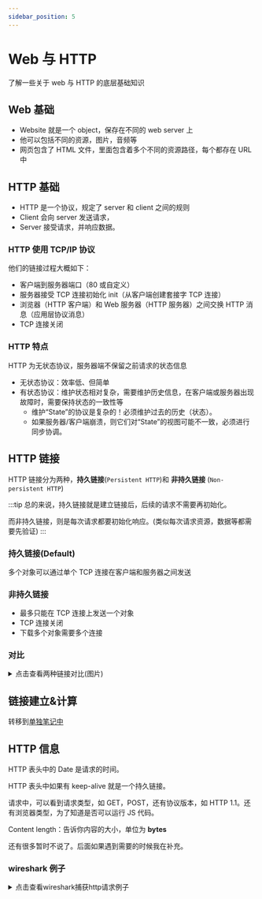 ```yaml
---
sidebar_position: 5
---
```


# Web 与 HTTP

了解一些关于 web 与 HTTP 的底层基础知识

## Web 基础

- Website 就是一个 object，保存在不同的 web server 上
- 他可以包括不同的资源，图片，音频等
- 网页包含了 HTML 文件，里面包含着多个不同的资源路径，每个都存在 URL 中

## HTTP 基础

- HTTP 是一个协议，规定了 server 和 client 之间的规则
- Client 会向 server 发送请求，
- Server 接受请求，并响应数据。

### HTTP 使用 TCP/IP 协议

他们的链接过程大概如下：

- 客户端到服务器端口（80 或自定义）
- 服务器接受 TCP 连接初始化 init（从客户端创建套接字 TCP 连接）
- 浏览器（HTTP 客户端）和 Web 服务器（HTTP 服务器）之间交换 HTTP 消息（应用层协议消息）
- TCP 连接关闭

### HTTP 特点

HTTP 为无状态协议，服务器端不保留之前请求的状态信息

- 无状态协议：效率低、但简单
- 有状态协议：维护状态相对复杂，需要维护历史信息，在客户端或服务器出现故障时，需要保持状态的一致性等
  - 维护“State”的协议是复杂的！必须维护过去的历史（状态）。
  - 如果服务器/客户端崩溃，则它们对“State”的视图可能不一致，必须进行同步协调。

## HTTP 链接

HTTP 链接分为两种，**持久链接**(`Persistent HTTP`)和 **非持久链接** (`Non-persistent HTTP`)

:::tip
总的来说，持久链接就是建立链接后，后续的请求不需要再初始化。

而非持久链接，则是每次请求都要初始化响应。(类似每次请求资源，数据等都需要先验证)
:::

### 持久链接(Default)

多个对象可以通过单个 TCP 连接在客户端和服务器之间发送

### 非持久链接

- 最多只能在 TCP 连接上发送一个对象
- TCP 连接关闭
- 下载多个对象需要多个连接

### 对比

<details>
  <summary>点击查看两种链接对比(图片)</summary>
  <div>
    ![两种链接对比](./images/persistent_non_persistent_http.png)
  </div>
</details>

## 链接建立&计算

转移到[单独笔记中](./fun2_3_Trans-Time)

## HTTP 信息

HTTP 表头中的 Date 是请求的时间。

HTTP 表头中如果有 keep-alive 就是一个持久链接。

请求中，可以看到请求类型，如 GET，POST，还有协议版本，如 HTTP 1.1。还有浏览器类型，为了知道是否可以运行 JS 代码。

Content length：告诉你内容的大小，单位为 **bytes**

还有很多暂时不说了。后面如果遇到需要的时候我在补充。

### wireshark 例子

<details>
  <summary>点击查看wireshark捕获http请求例子</summary>
  <div>
    ![常见 APP 使用的协议](./images/wireshark_http_example.jpg)
  </div>
</details>
